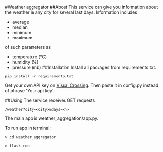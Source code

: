 #Weather aggregator
##About
This service can give you information about the weather in any city for several last days. Information includes 
- average
- median
- minimum
- maximum 

of such parameters as
- temperature (°C)
- humidity (%)
- pressure (mb)
##Installation
Install all packages from requirements.txt.

``pip install -r requirements.txt``

Get your own API key on [Visual Crossing](https://www.visualcrossing.com/). Then paste it in config.py instead of phrase 'Your api key'.

##Using
The service receives GET requests 

``/weather?city=<city>&days=<n>``

The main app is weather_aggregation/app.py.

To run app in terminal:

``> cd weather_aggregator``

``> flask run``
